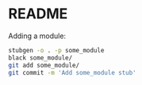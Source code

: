 # README

Adding a module:

```sh
stubgen -o . -p some_module
black some_module/
git add some_module/
git commit -m 'Add some_module stub'
```

